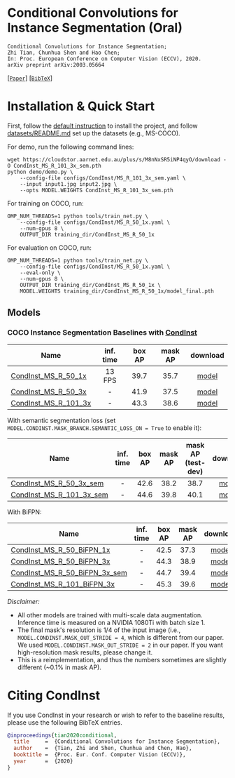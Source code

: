 # Conditional Convolutions for Instance Segmentation (Oral)

    Conditional Convolutions for Instance Segmentation;
    Zhi Tian, Chunhua Shen and Hao Chen;
    In: Proc. European Conference on Computer Vision (ECCV), 2020.
    arXiv preprint arXiv:2003.05664

[[`Paper`](https://arxiv.org/abs/2003.05664)] [[`BibTeX`](#citing-condinst)]

# Installation & Quick Start
First, follow the [default instruction](../../README.md#Installation) to install the project, and 
follow [datasets/README.md](https://github.com/facebookresearch/detectron2/blob/master/datasets/README.md) 
set up the datasets (e.g., MS-COCO).

For demo, run the following command lines:
```
wget https://cloudstor.aarnet.edu.au/plus/s/M8nNxSR5iNP4qyO/download -O CondInst_MS_R_101_3x_sem.pth
python demo/demo.py \
    --config-file configs/CondInst/MS_R_101_3x_sem.yaml \
    --input input1.jpg input2.jpg \
    --opts MODEL.WEIGHTS CondInst_MS_R_101_3x_sem.pth
```

For training on COCO, run:
```
OMP_NUM_THREADS=1 python tools/train_net.py \
    --config-file configs/CondInst/MS_R_50_1x.yaml \
    --num-gpus 8 \
    OUTPUT_DIR training_dir/CondInst_MS_R_50_1x
```

For evaluation on COCO, run:
```
OMP_NUM_THREADS=1 python tools/train_net.py \
    --config-file configs/CondInst/MS_R_50_1x.yaml \
    --eval-only \
    --num-gpus 8 \
    OUTPUT_DIR training_dir/CondInst_MS_R_50_1x \
    MODEL.WEIGHTS training_dir/CondInst_MS_R_50_1x/model_final.pth
```


## Models
### COCO Instance Segmentation Baselines with [CondInst](https://arxiv.org/abs/2003.05664)

Name | inf. time | box AP | mask AP | download
--- |:---:|:---:|:---:|:---:
[CondInst_MS_R_50_1x](MS_R_50_1x.yaml) | 13 FPS | 39.7 | 35.7 | [model](https://cloudstor.aarnet.edu.au/plus/s/Trx1r4tLJja7sLT/download)
[CondInst_MS_R_50_3x](MS_R_50_3x.yaml) | - | 41.9 | 37.5 | [model](https://cloudstor.aarnet.edu.au/plus/s/T3OGVBiaSVLvo5E/download)
[CondInst_MS_R_101_3x](MS_R_101_3x.yaml) | - | 43.3 | 38.6 | [model](https://cloudstor.aarnet.edu.au/plus/s/vWLiYm8OnrTSUD2/download)

With semantic segmentation loss (set `MODEL.CONDINST.MASK_BRANCH.SEMANTIC_LOSS_ON = True` to enable it):

Name | inf. time | box AP | mask AP | mask AP (test-dev) | download
--- |:---:|:---:|:---:|:---:|:---:
[CondInst_MS_R_50_3x_sem](MS_R_50_3x_sem.yaml) | - | 42.6 | 38.2 | 38.7 | [model](https://cloudstor.aarnet.edu.au/plus/s/75Ag8VvC6WedVNh/download)
[CondInst_MS_R_101_3x_sem](MS_R_101_3x_sem.yaml) | - | 44.6 | 39.8 | 40.1 | [model](https://cloudstor.aarnet.edu.au/plus/s/M8nNxSR5iNP4qyO/download)

With BiFPN:

Name | inf. time | box AP | mask AP | download
--- |:---:|:---:|:---:|:---:
[CondInst_MS_R_50_BiFPN_1x](MS_R_50_BiFPN_1x.yaml) | - | 42.5 | 37.3 | [model](https://cloudstor.aarnet.edu.au/plus/s/RyCG82WhTop99j2/download)
[CondInst_MS_R_50_BiFPN_3x](MS_R_50_BiFPN_3x.yaml) | - | 44.3 | 38.9 | [model](https://cloudstor.aarnet.edu.au/plus/s/W9ZCcxJF0P5NhJQ/download)
[CondInst_MS_R_50_BiFPN_3x_sem](MS_R_50_BiFPN_3x_sem.yaml) | - | 44.7 | 39.4 | [model](https://cloudstor.aarnet.edu.au/plus/s/9cAHjZtdaAGnb2Q/download)
[CondInst_MS_R_101_BiFPN_3x](MS_R_101_BiFPN_3x.yaml) | - | 45.3 | 39.6 | [model](https://cloudstor.aarnet.edu.au/plus/s/HyB0O0D7hfpUC2n/download)


*Disclaimer:*
- All other models are trained with multi-scale data augmentation. Inference time is measured on a NVIDIA 1080Ti with batch size 1.
- The final mask's resolution is 1/4 of the input image (i.e., `MODEL.CONDINST.MASK_OUT_STRIDE = 4`, which is different from our paper. We used `MODEL.CONDINST.MASK_OUT_STRIDE = 2` in our paper. If you want high-resolution mask results, please change it.
- This is a reimplementation, and thus the numbers sometimes are slightly different (~0.1% in mask AP).

# Citing CondInst
If you use CondInst in your research or wish to refer to the baseline results, please use the following BibTeX entries.
```BibTeX
@inproceedings{tian2020conditional,
  title     =  {Conditional Convolutions for Instance Segmentation},
  author    =  {Tian, Zhi and Shen, Chunhua and Chen, Hao},
  booktitle =  {Proc. Eur. Conf. Computer Vision (ECCV)},
  year      =  {2020}
}
```
